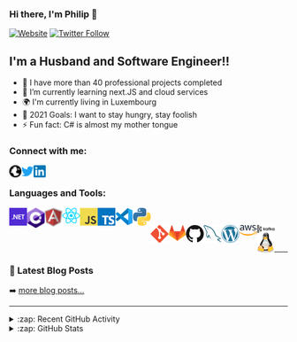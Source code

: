 ### Hi there, I'm Philip 👋

[![Website](https://img.shields.io/website?label=philippencal.github.io&style=for-the-badge&url=https%3A%2F%2Fphilippencal.github.io)](https://philippencal.github.io)
[![Twitter Follow](https://img.shields.io/twitter/follow/philippencal?color=1DA1F2&logo=twitter&style=for-the-badge)](https://twitter.com/philippencal)

## I'm a Husband and Software Engineer!!

- 🔭 I have more than 40 professional projects completed
- 🌱 I’m currently learning next.JS and cloud services
- 🌍 I'm currently living in Luxembourg
- 🥅 2021 Goals: I want to stay hungry, stay foolish
- ⚡ Fun fact: C# is almost my mother tongue

### Connect with me:

[<img align="left" alt="hilip Pencal | Website" width="22px" src="/assets/images/globe.svg" />][website]
[<img align="left" alt="Philip Pencal | Twitter" width="22px" src="/assets/images/twitter.svg" />][twitter]
[<img align="left" alt="Philip Pencal | LinkedIn" width="22px" src="/assets/images/linkedin.svg" />][linkedin]

<br />

### Languages and Tools:

[<img align="left" alt=".NET Technologies" width="32px" src="/assets/images/dotnet.png" />][website]
[<img align="left" alt="CSharp" width="32px" src="/assets/images/csharp.png" />][website]
[<img align="left" alt="Angular" width="32px" src="/assets/images/angular.png" />][website]
[<img align="left" alt="React" width="32px" src="/assets/images/react.png" />][website]
[<img align="left" alt="Javascript" width="32px" src="/assets/images/javascript.png" />][website]
[<img align="left" alt="Typescript" width="32px" src="/assets/images/typescript.png" />][website]
[<img align="left" alt="Visual Studio Code" width="32px" src="/assets/images/vscode.png" />][website]
[<img align="left" alt="Python" width="32px" src="/assets/images/python.png" />][website]

<br />

[<img align="left" alt="Git" width="32px" src="/assets/images/git.png" />][website]
[<img align="left" alt="Git Lab" width="32px" src="/assets/images/gitlab.png" />][website]
[<img align="left" alt="Git Hub" width="32px" src="/assets/images/github.png" />][website]
[<img align="left" alt="MySql" width="32px" src="/assets/images/mysql.png" />][website]
[<img align="left" alt="Wordpress" width="32px" src="/assets/images/wordpress.png" />][website]
[<img align="left" alt="AWS" width="32px" src="/assets/images/aws.svg" />][website]
[<img align="left" alt="Kafka" width="32px" src="/assets/images/kafka.svg" />][website]
[<img align="left" alt="Linux" width="32px" src="/assets/images/linux.svg" />][website]

<br />
<br />

---

### 📕 Latest Blog Posts

<!-- BLOG-POST-LIST:START -->
<!-- BLOG-POST-LIST:END -->

➡️ [more blog posts...](https://medium.com/@philip-pencal)

---

<details>
  <summary>:zap: Recent GitHub Activity</summary>
  
<!--START_SECTION:activity-->
1. 🗣 Commented on [#46](https://github.com/jamesgeorge007/github-activity-readme/issues/46) in [jamesgeorge007/github-activity-readme](https://github.com/jamesgeorge007/github-activity-readme)
<!--END_SECTION:activity-->

</details>

<details>
  <summary>:zap: GitHub Stats</summary>

  <img align="left" alt="Philip Pencal's GitHub Stats" src="https://github-readme-stats.codestackr.vercel.app/api?username=philippencal&show_icons=true&hide_border=true" />

</details>

[website]: https://philippencal.github.io
[twitter]: https://twitter.com/codeSTACKr
[linkedin]: https://linkedin.com/in/codeSTACKr
